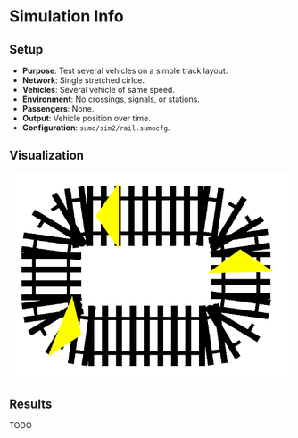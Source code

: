 # Simulation Info

## Setup

- **Purpose**: Test several vehicles on a simple track layout.
- **Network**: Single stretched cirlce.
- **Vehicles**: Several vehicle of same speed.
- **Environment**: No crossings, signals, or stations.
- **Passengers**: None.
- **Output**: Vehicle position over time.
- **Configuration**: `sumo/sim2/rail.sumocfg`.

## Visualization

![Simulation Visualization](./viz.png)

## Results

TODO